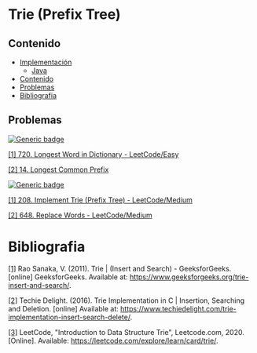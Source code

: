 # Trie (Prefix Tree)

## Contenido
* [Implementación](#)
    * [Java](#)
* [Contenido](#contenido)
* [Problemas](#problemas)
* [Bibliografia](#bibliografia)

## Problemas

[![Generic badge](https://img.shields.io/badge/LeetCode-Easy-green.svg)](https://leetcode.com/problemset/algorithms/)

[[1] 720. Longest Word in Dictionary - LeetCode/Easy](https://leetcode.com/problems/longest-word-in-dictionary/)

[[2] 14. Longest Common Prefix](https://leetcode.com/problems/longest-common-prefix/)

[![Generic badge](https://img.shields.io/badge/LeetCode-Medium-yellow.svg)](https://leetcode.com/problemset/algorithms/)

[[1] 208. Implement Trie (Prefix Tree) - LeetCode/Medium](https://leetcode.com/problems/implement-trie-prefix-tree/)

[[2] 648. Replace Words - LeetCode/Medium](https://leetcode.com/problems/replace-words/)

# Bibliografia

[[1]](https://www.geeksforgeeks.org/trie-insert-and-search/) Rao Sanaka, V. (2011). Trie | (Insert and Search) - GeeksforGeeks. [online] GeeksforGeeks. Available at: https://www.geeksforgeeks.org/trie-insert-and-search/.

[[2]](https://www.techiedelight.com/trie-implementation-insert-search-delete/) Techie Delight. (2016). Trie Implementation in C | Insertion, Searching and Deletion. [online] Available at: https://www.techiedelight.com/trie-implementation-insert-search-delete/.

[[3]](https://leetcode.com/explore/learn/card/trie/) LeetCode, "Introduction to Data Structure Trie", Leetcode.com, 2020. [Online]. Available: https://leetcode.com/explore/learn/card/trie/.
